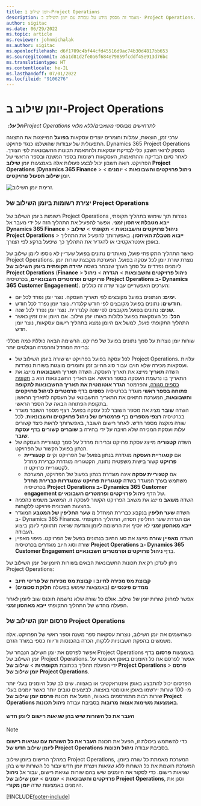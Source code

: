 ```yaml
---
title: יומן שילוב ב-Project Operations
description: מאמר זה מספק מידע על עבודה עם יומן השילוב ב- Project Operations.
author: sigitac
ms.date: 06/29/2022
ms.topic: article
ms.reviewer: johnmichalak
ms.author: sigitac
ms.openlocfilehash: d6f1709c4bf44cfd45516d9ac74b30d4817bb653
ms.sourcegitcommit: a5a1d81d2fe0a6f684e79859fcddf45e913d76bc
ms.translationtype: HT
ms.contentlocale: he-IL
ms.lasthandoff: 07/01/2022
ms.locfileid: "9106276"
---
```

# <a name="integration-journal-in-project-operations"></a>יומן שילוב ב-Project Operations

_**חל על:** ‏Project Operations לתרחישים מבוססי משאבים/ללא מלאי_

ערכי זמן, הוצאות, עמלות וחומרים יוצרים עסקאות **בפועל** המייצגות את התצוגה התפעולית של עבודות שהושלמו כנגד פרויקט. Dynamics 365 Project Operations מספק לרואי חשבון כלי לבדיקת עסקאות ולהתאמת תכונות החשבונאות לפי הצורך. לאחר סיום הבדיקה וההתאמות, העסקאות רשומות בספר המשנה ובספר הראשי של הפרויקט. רואה חשבון יכול לבצע פעולות אלה באמצעות יומן **שילוב Project Operations** (**Dynamics 365 Finance** > **ניהול פרויקטים וחשבונאות** > **יומנים** >  יומן **שילוב תפעול פרויקטים**.

![זרימת יומן השילוב.](./media/IntegrationJournal.png)

### <a name="create-records-in-the-project-operations-integration-journal"></a>יצירת רשומות ביומן השילוב של Project Operations

רשומות ביומן השילוב של Project Operations נוצרות תוך שימוש בתהליך תקופתי, **ייבא מטבלת איחסון זמני**. אפשר להפעיל את התהליך הזה על ידי מעבר אל **Dynamics 365 Finance** > **ניהול פרויקטים וחשבונאות** > **תקופתי** > **שילוב Project Operations** > **ייבוא מטבלת האיחסון**. באפשרותך להפעיל את התהליך באופן אינטראקטיבי או להגדיר את התהליך כך שיפעל ברקע לפי הצורך.

כאשר התהליך התקופתי פועל, מאותרים נתונים בפועל שעדיין לא נוספו ליומן שילוב של Project Operations. נוצרת שורת יומן לכל עסקה בפועל.
המערכת מקבצת שורות יומן ליומנים נפרדים על סמך הערך שנבחר בשסה **יחידה תקופתית ביומן השילוב של Project Operations** (**Finance** > **ניהול פרויקטים וחשבונאות** > **הגדרה** > **ניהול פרויקטים ופרמטרים חשבונאיים**, בכרטיסיה **Project Operations ב- Dynamics 365 Customer Engagement**). הערכים האפשריים עבור שדה זה כוללים:

  - **ימים**: הנתונים בפועל מקובצים לפי תאריך העסקה. נוצר יומן נפרד לכל יום.
  - **חודשים**: נתונים בפועל מקובצים לפי חודש קלנדרי. נוצר יומן נפרד לכל חודש.
  - **שנים**: נתונים בפועל מקובצים לפי שנה קלנדרית. נוצר יומן נפרד לכל שנה.
  - **הכל**: כל העסקאות בפועל כלולות באותו יומן שילוב. אם היומן אינו זמין כאשר התהליך התקופתי פועל, למשל אם היומן נמצא בתהליך רישום עסקאות, נוצר יומן חדש.

שורות יומן נוצרות על סמך נתונים בפועל של פרויקט. הרשימה הבאה כוללת כמה מכללי ברירת המחדל וההמרה הבולטים יותר:

  - לכל עסקה בפועל בפרויקט יש שורה ביומן השילוב של Project Operations. עלויות ועסקאות מכירה שלא חויבו עבור סוג החיוב זמן וחומרים מוצגות בשורות נפרדות.
  - השדה **תאריך** מייצג את תאריך העסקה. השדה **תאריך חשבונאות** מייצג את התאריך בו נרשמת העסקה בספר הראשי. אם תאריך החשבונאות הוא ב [תקופת כספים סגורה](/dynamics365/finance/general-ledger/close-general-ledger-at-period-end), והפרמטר **הגדר אוטומטית את תאריך החשבונאות לתקופה פתוחה בספר ראשי** מוגדר בכרטיסיה **כספים** בדף **פרמטרים לניהול פרויקטים וחשבונאות**, המערכת תתאים את התאריך החשבונאי של העסקה לתאריך הראשון בתקופת הפתוחה הבאה של הספר הראשי.
  - השדה **שובר** מציג את מספר השובר לכל עסקה בפועל. רצף מספר השובר מוגדר בכרטיסיה **רצפי מספרים** בף **פרמטרים של ניהול פרויקטים וחשבונאות**. לכל שורה מוקצה מספר חדש. לאחר רישום השובר, באפשרותך לראות כיצד קשורים עלות ועסקת המכירה שלא חויבה על ידי בחירה ב **שוברים קשורים** בדף **עסקת שובר**.
  - השדה **קטגוריה** מייצג עסקת פרויקט וברירות מחדל על סמך קטגוריית העסקה של הנתון בפועל הקשור של הפרויקט.
    - אם **קטגוריית העסקה** מוגדרת בנתון בפועל של הפרויקט וקיים **קטגוריית פרויקט** קשור בישות משפטית נתונה, הקטגוריה מוגדרת כברירת מחדל לקטגוריית פרויקט זו.
    - אם **קטגוריית עסקה** אינה מוגדרת בנתון בפעול של הפרויקט, המערכת משתמש בערך המוגדר בשדה **קטגוריות פרויקט שמוגדרות כברירת מחדל** בכרטיסיה **Project Operations ב- Dynamics 365 Customer engagement** של הדף **ניהול פרויקטים ופרמטרים חשבונאיים**.
  - השדה **משאב** מייצג את משאב הפרויקט הקשור לעסקה זו. המשאב משמש כהפניה בהצעות חשבונית פרויקט ללקוחות.
  - השדה **שער חליפין** בנקבע כברירת המחדל מ **שער החליפין של המטבע** המוגדר ב- Dynamics 365 Finance. אם הגדרת שער החליפין חסרה, התהליך התקופתי **ייבא מאחסון זמני** לא יוסיף את הרשומה ליומן והודעת שגיאה תתווסף ליומן ביצוע העבודה.
  - השדה **מאפיין שורה** מייצג את סוג החיוב בנתונים בפעל של הפרויקט. מיפוי מאפיין שורה וסוג חיוב מוגדרים בכרטיסיה **Project Operations ב- Dynamics 365 Customer Engagement** בדף **ניהול פרויקטים ופרמטרים חשבונאיים**.

ניתן לעדכן רק את תכונות החשבונאות הבאים בשורות היומן של יומן השילוב של Project Operations:

- **קבוצת מס מכירה לחיוב** ו **קבוצת מס מכירות של פריטי חיוב**
- **ממדים פיננסיים** (באמצאות שימוש בפעולה **חלוקת סכומים**)

אפשר למחוק שורות יומן של שילוב. אולם כל שורה שלא נרשמה תוכנס שוב ליומן לאחר הפעלה מחדש של התהליך התקופתי **ייבא מאחסון זמני**.

### <a name="post-the-project-operations-integration-journal"></a>פרסום יומן השילוב של Project Operations

כשרושמים את יומן השילוב, נוצרות עסקאות ספר משנה וספר ראשי של הפרויקט. אלה משמשים בהפקת חשבוניות ללקוח, הכרה בהכנסות ודיווח כספי במורד הזרם.

אפשר לפרסם את יומן השילוב הנבחר של Project Operations  באמצעות **פרסום** בדף יומן השילוב של Project Operations. אפשר לפרסם את כל היומנים באופן אוטומטי על ידי הפעלת תהליך בכתובת **תקופתיות** > **שילוב של Project Operations** > **פרסם יומן שילוב של Project Operations**.

הפרסום יכול להתבצע באופן אינטראקטיבי או באצווה. שים לב שכל היומנים בעלי יותר מ- 100 שורות יירשמו באופן אוטומטי באצווה. לביצועים טובים יותר כאשר יומנים בעלי שורות רבות מתפרסמים באצווה, הפעל את תכונת **פרסם יומן שילוב של  Project Operations באמצעות משימות אצווה מרובות** בסביבת עבודה **ניהול תכונות**. 

#### <a name="transfer-all-lines-that-have-posting-errors-to-a-new-journal"></a>העבר את כל השורות שיש בהן שגיאות רישום ליומן חדש

> [!NOTE]
> כדי להשתמש ביכולת זו, הפעל את תכונת **העבר את כל השורות עם שגיאות רישום ליומן שילוב חדש של Project Operations** בסביבת עבודה **ניהול תכונות**.

במהלך הרישום ביומן שילוב Project Operations, המערכת מאמתת כל שורה ביומן. המערכת רושמת את כל השורות ללא שגיאות ויוצרת יומן חדש עבור כל השורות שיש בהן שגיאות רישום. כדי לסקור את היומנים שיש בהם שורות שגיאת רישום, עבור אל **ניהול פרויקטים וחשבונאות** > **יומנים** > **יומן שילוב של Project Operations**, וסנן את היומנים באמצעות שדה **יומן מקורי**.

[!INCLUDE[footer-include](../includes/footer-banner.md)]
